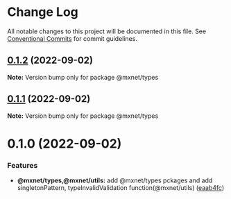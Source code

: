 # Change Log

All notable changes to this project will be documented in this file.
See [Conventional Commits](https://conventionalcommits.org) for commit guidelines.

## [0.1.2](https://gitee.com/cq_maixun_network/repo/compare/@mxnet/types@0.1.1...@mxnet/types@0.1.2) (2022-09-02)

**Note:** Version bump only for package @mxnet/types





## [0.1.1](https://gitee.com/cq_maixun_network/repo/compare/@mxnet/types@0.1.0...@mxnet/types@0.1.1) (2022-09-02)

**Note:** Version bump only for package @mxnet/types





# 0.1.0 (2022-09-02)


### Features

* **@mxnet/types,@mxnet/utils:** add @mxnet/types pckages and add singletonPattern, typeInvalidValidation function(@mxnet/utils) ([eaab4fc](https://gitee.com/cq_maixun_network/repo/commits/eaab4fc56de06d8195b4349d3da7b5e35bb3157d))
